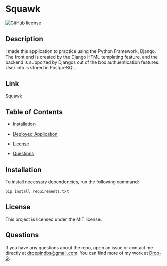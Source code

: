 # Squawk
![GitHub license](https://img.shields.io/badge/license-MIT-blue.svg)

## Description

I made this application to practice using the Python Framework, Django. The front end is created by the Django HTML templating feature, and the backend is supported by Djangos out of the box authuentication features. User info is stored in PostgreSQL.

## Link
[Squawk](https://secured-blog.herokuapp.com/)

## Table of Contents 

* [Installation](#installation)

* [Deployed Application](#link)

* [License](#license)

* [Questions](#questions)

## Installation

To install necessary dependencies, run the following command:

```
pip install requirements.txt
```

## License

This project is licensed under the MIT license.

## Questions

If you have any questions about the repo, open an issue or contact me directly at droppindbs@gmail.com. You can find more of my work at [Drop-G](https://github.com/Drop-G/).

